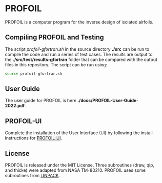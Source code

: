 # PROFOIL

PROFOIL is a computer program for the inverse design of isolated airfoils.  

## Compiling PROFOIL and Testing

The script _profoil-gfortran.sh_ in the source directory **./src** can
be run to compile the code 
and run a series of test cases.  The results are output to the
**./src/test/results-gfortran** folder that can be compared with the
output files in this repository.  The script can be run using:

```sh
source profoil-gfortran.sh
```

## User Guide

The user guide for PROFOIL is here **./docs/PROFOIL-User-Guide-2022.pdf**.

## PROFOIL-UI

Complete the installation of the User Interface (UI) by following the install instructions for [PROFOIL-UI](https://github.com/kjayawar/PROFOIL-UI).

## License

PROFOIL is released under the MIT License.  Three subroutines (draw, qip, and thicke) were adapted from NASA TM-80210.  PROFOIL uses some subroutines from [LINPACK](https://netlib.org/linpack/).
